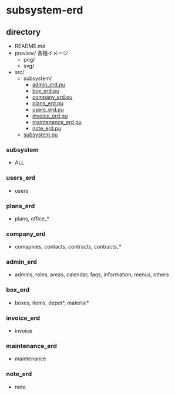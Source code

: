 # subsystem-erd

## directory

- README.md
- preview/ 各種イメージ
  - png/
  - svg/
- src/
  - subsystem/
    - [admin_erd.pu](#admin_erd)
    - [box_erd.pu](#box_erd)
    - [company_erd.pu](#company_erd)
    - [plans_erd.pu](#plans_erd)
    - [users_erd.pu](#users_erd)
    - [invoice_erd.pu](#invoice_erd)
    - [maintenance_erd.pu](#maintenance_erd)
    - [note_erd.pu](#note_erd)
  - [subsystem.pu](#subsystem)

### subsystem

- ALL

### users_erd

- users

### plans_erd

- plans, office\_\*

### company_erd

- comapnies, contacts, contracts, contracts\_\*

### admin_erd

- admins, roles, areas, calendar, faqs, information, menus, others

### box_erd

- boxes, items, depot*, material*

### invoice_erd

- invoice

### maintenance_erd

- maintenance

### note_erd

- note
